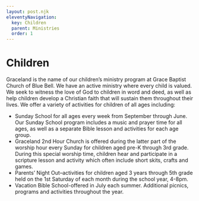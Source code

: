 ```yaml
---
layout: post.njk
eleventyNavigation:
  key: Children
  parent: Ministries
  order: 1
---
```


# Children

Graceland is the name of our children’s ministry program at Grace Baptist Church of Blue Bell. We have an active ministry where every child is valued. We seek to witness the love of God to children in word and deed, as well as help children develop a Christian faith that will sustain them throughout their lives. We offer a variety of activities for children of all ages including:

- Sunday School for all ages every week from September through June. Our Sunday School program includes a music and prayer time for all ages, as well as a separate Bible lesson and activities for each age group.
- Graceland 2nd Hour Church is offered during the latter part of the worship hour every Sunday for children aged pre-K through 3rd grade. During this special worship time, children hear and participate in a scripture lesson and activity which often include short skits, crafts and games.
- Parents’ Night Out–activities for children aged 3 years through 5th grade held on the 1st Saturday of each month during the school year, 4-8pm.
- Vacation Bible School-offered in July each summer. Additional picnics, programs and activities throughout the year.
